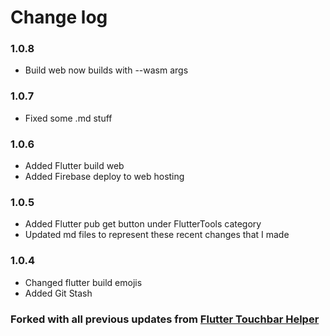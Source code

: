 # Change log
### 1.0.8
- Build web now builds with --wasm args

### 1.0.7
- Fixed some .md stuff

### 1.0.6
- Added Flutter build web
- Added Firebase deploy to web hosting

### 1.0.5
- Added Flutter pub get button under FlutterTools category
- Updated md files to represent these recent changes that I made

### 1.0.4
- Changed flutter build emojis
- Added Git Stash

### Forked with all previous updates from [Flutter Touchbar Helper](https://github.com/yusriltakeuchi/flutter-touchbar-helper)